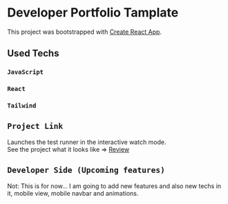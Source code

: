 # Developer Portfolio Tamplate 

This project was bootstrapped with [Create React App](https://github.com/facebook/create-react-app).

## Used Techs

### `JavaScript`
### `React`
### `Tailwind`


## `Project Link`

Launches the test runner in the interactive watch mode.\
See the project what it looks like => [Review](https://berkinkinay.dev/)

## `Developer Side (Upcoming features)`

Not: This is for now...  I am going to add new features and also new techs in it,
     mobile view, mobile navbar and animations.
